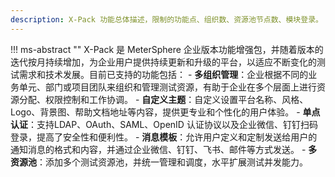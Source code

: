 ```yaml
---
description: X-Pack 功能总体描述，限制的功能点、组织数、资源池节点数、模块登录。
---
```


!!! ms-abstract ""
    X-Pack 是 MeterSphere 企业版本功能增强包，并随着版本的迭代按月持续增加，为企业用户提供持续更新和升级的平台，以适应不断变化的测试需求和技术发展。目前已支持的功能包括：
    - **多组织管理**：企业根据不同的业务单元、部门或项目团队来组织和管理测试资源，有助于企业在多个层面上进行资源分配、权限控制和工作协调。
    - **自定义主题**：自定义设置平台名称、风格、Logo、背景图、帮助文档地址等内容，提供更专业和个性化的用户体验。
    - **单点认证**：支持LDAP、OAuth、SAML、OpenID 认证协议以及企业微信、钉钉扫码登录，提高了安全性和便利性。
    - **消息模板**：允许用户定义和定制发送给用户的通知消息的格式和内容，并通过企业微信、钉钉、飞书、邮件等方式发送。
    - **多资源池**：添加多个测试资源池，并统一管理和调度，水平扩展测试并发能力。
